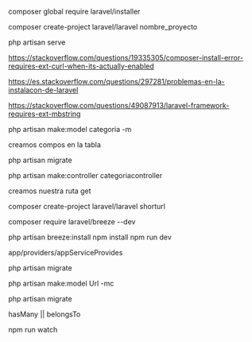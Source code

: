composer global require laravel/installer

composer create-project laravel/laravel nombre_proyecto

php artisan serve

https://stackoverflow.com/questions/19335305/composer-install-error-requires-ext-curl-when-its-actually-enabled

https://es.stackoverflow.com/questions/297281/problemas-en-la-instalacon-de-laravel

https://stackoverflow.com/questions/49087913/laravel-framework-requires-ext-mbstring

<!-- php artisan key:generate


<!-- Creacion de  modelos-->
php artisan make:model categoria -m 
<!-- crea unschema antes de migrar a la db principal -->

<!-- nos dirigimos a /database/migraciones -->
creamos compos en la tabla
<!-- migracion sin semillas-->
php artisan migrate

<!-- app/models/trabajamos en modelos -->

<!-- creamos nuestro controlador -->
php artisan make:controller categoriacontroller
<!-- en el controlador de categorias llamamos a nuestro modelo -->

<!-- rutas (routes) -->
creamos nuestra ruta get
<!--  -->


<!--  -->
<!-- acortador de url  -->
composer create-project laravel/laravel shorturl
<!-- abrimos un blog de  notas -->

<!-- autenticacion -->
composer require laravel/breeze --dev
<!-- implementacion de la autentication -->
php artisan breeze:install
npm install
npm run dev
<!-- especificar longitud por defecto de 191 si la base de datos en menor 5.7.7 en mysql-->
app/providers/appServiceProvides
<!-- migracio -->
php artisan migrate
<!-- creacion del modelo con su controlador-->
php artisan make:model Url -mc
<!-- ejecutamos nuestra migracion -->
php artisan migrate
<!-- respectivas relaciones en los archivos de Models elo -->
hasMany  || belongsTo
<!-- Routes -->
<!-- vistas  resources/viws/DasBoard -->

<!-- realizacion de vistas -->

npm run
 watch